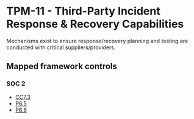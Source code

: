 # TPM-11 - Third-Party Incident Response & Recovery Capabilities
Mechanisms exist to ensure response/recovery planning and testing are conducted with critical suppliers/providers. 
## Mapped framework controls
### SOC 2
- [CC7.3](../soc2/cc73.md)
- [P6.5](../soc2/p65.md)
- [P6.6](../soc2/p66.md)